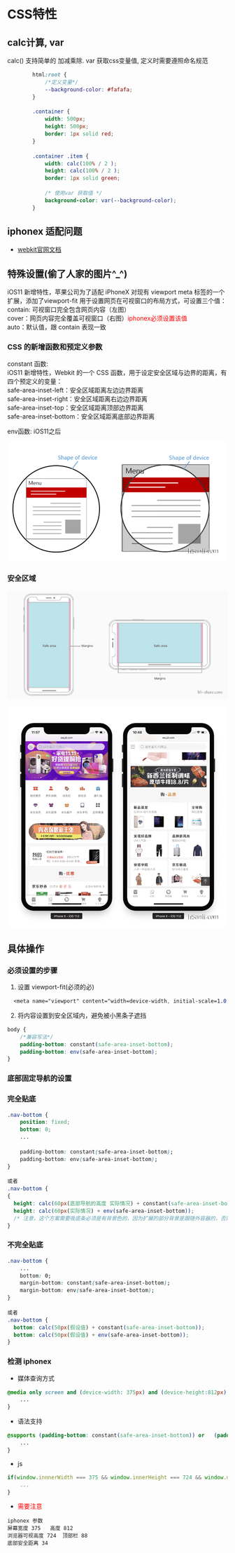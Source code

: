 # CSS特性


## calc计算, var 
calc() 支持简单的 加减乘除.
var 获取css变量值, 定义时需要遵照命名规范

```css
        html:root {
            /*定义变量*/
            --background-color: #fafafa;
        }

        .container {
            width: 500px;
            height: 500px;
            border: 1px solid red;
        }

        .container .item {
            width: calc(100% / 2 );
            height: calc(100% / 2 );
            border: 1px solid green;

            /* 使用var 获取值 */
            background-color: var(--background-color); 
        }
```

## iphonex 适配问题
* [webkit官网文档](https://webkit.org/blog/7929/designing-websites-for-iphone-x/?hmsr=funteas.com&utm_medium=funteas.com&utm_source=funteas.com)

## 特殊设置(偷了人家的图片^_^)

iOS11 新增特性，苹果公司为了适配 iPhoneX 对现有 viewport meta 标签的一个扩展，添加了viewport-fit 用于设置网页在可视窗口的布局方式，可设置三个值：   
contain: 可视窗口完全包含网页内容（左图）   
cover：网页内容完全覆盖可视窗口（右图）<span style="color:red;">iphonex必须设置该值</span>    
auto：默认值，跟 contain 表现一致   


### CSS 的新增函数和预定义参数
constant 函数:   
iOS11 新增特性，Webkit 的一个 CSS 函数，用于设定安全区域与边界的距离，有四个预定义的变量：   
safe-area-inset-left：安全区域距离左边边界距离   
safe-area-inset-right：安全区域距离右边边界距离    
safe-area-inset-top：安全区域距离顶部边界距离   
safe-area-inset-bottom：安全区域距离底部边界距离   

env函数: iOS11之后          


![](./imgs/5a1d0d8497046.png)


### 安全区域
![](./imgs/5a1d0d846c2f9.png)

![](./imgs/5a1d0d8435de8.png)



## 具体操作

### 必须设置的步骤

1.  设置 viewport-fit(必须的必)

```css
  <meta name="viewport" content="width=device-width, initial-scale=1.0, viewport-fit=cover"/>
```

2. 将内容设置到安全区域内，避免被小黑条子遮挡

```css
body {
    /*兼容写法*/
    padding-bottom: constant(safe-area-inset-bottom);
    padding-bottom: env(safe-area-inset-bottom);
}
```

### 底部固定导航的设置

### 完全贴底

```css
.nav-bottom {
    position: fixed;
    bottom: 0;
    ...

    padding-bottom: constant(safe-area-inset-bottom);
    padding-bottom: env(safe-area-inset-bottom);
}

或者
.nav-bottom {
{
  height: calc(60px(底部导航的高度 实际情况) + constant(safe-area-inset-bottom));
  height: calc(60px(实际情况) + env(safe-area-inset-bottom));
  /* 注意，这个方案需要吸底条必须是有背景色的，因为扩展的部分背景是跟随外容器的，否则出现镂空情况。 */
}

```

### 不完全贴底

```css
.nav-bottom {
    ...
    bottom: 0;
    margin-bottom: constant(safe-area-inset-bottom);
    margin-bottom: env(safe-area-inset-bottom);
}

或者
.nav-bottom {
  bottom: calc(50px(假设值) + constant(safe-area-inset-bottom));
  bottom: calc(50px(假设值) + env(safe-area-inset-bottom));
}

```


### 检测 iphonex

* 媒体查询方式 

```css
@media only screen and (device-width: 375px) and (device-height:812px) and (-webkit-device-pixel-radio: 3) {
    ...
}

```

* 语法支持

```css
@supports (padding-bottom: constant(safe-area-inset-bottom)) or   (padding-bottom: env(safe-area-inset-bottom)){
    ...
}
```

* js

```js
if(window.innnerWidth === 375 && window.innerHeight === 724 && window.devicePixelRatio === 3){
    ...
}
```

*  <span style="color:red">需要注意</span>

```
iphonex 参数 
屏幕宽度 375   高度 812
浏览器可视高度 724  顶部栏 88
底部安全距离 34

```







  
 


